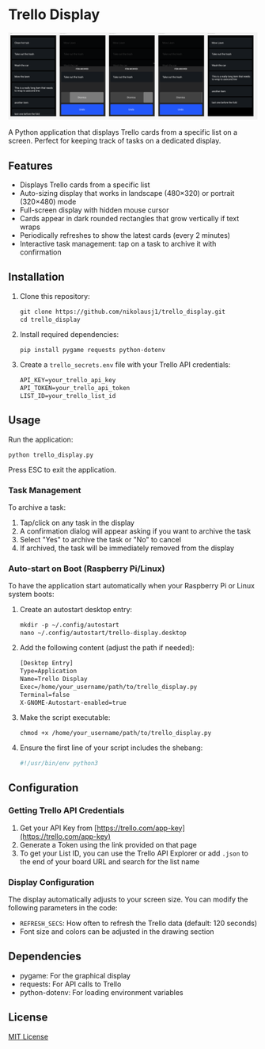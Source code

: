 # Trello Display
![Trello Display Application Screenshot Collage](assets/list_undo_flow.png)

A Python application that displays Trello cards from a specific list on a screen. Perfect for keeping track of tasks on a dedicated display.

## Features

- Displays Trello cards from a specific list
- Auto-sizing display that works in landscape (480×320) or portrait (320×480) mode
- Full-screen display with hidden mouse cursor
- Cards appear in dark rounded rectangles that grow vertically if text wraps
- Periodically refreshes to show the latest cards (every 2 minutes)
- Interactive task management: tap on a task to archive it with confirmation

## Installation

1. Clone this repository:
   ```
   git clone https://github.com/nikolausj1/trello_display.git
   cd trello_display
   ```

2. Install required dependencies:
   ```
   pip install pygame requests python-dotenv
   ```

3. Create a `trello_secrets.env` file with your Trello API credentials:
   ```
   API_KEY=your_trello_api_key
   API_TOKEN=your_trello_api_token
   LIST_ID=your_trello_list_id
   ```

## Usage

Run the application:
```
python trello_display.py
```

Press ESC to exit the application.

### Task Management

To archive a task:
1. Tap/click on any task in the display
2. A confirmation dialog will appear asking if you want to archive the task
3. Select "Yes" to archive the task or "No" to cancel
4. If archived, the task will be immediately removed from the display

### Auto-start on Boot (Raspberry Pi/Linux)

To have the application start automatically when your Raspberry Pi or Linux system boots:

1. Create an autostart desktop entry:
   ```
   mkdir -p ~/.config/autostart
   nano ~/.config/autostart/trello-display.desktop
   ```

2. Add the following content (adjust the path if needed):
   ```
   [Desktop Entry]
   Type=Application
   Name=Trello Display
   Exec=/home/your_username/path/to/trello_display.py
   Terminal=false
   X-GNOME-Autostart-enabled=true
   ```

3. Make the script executable:
   ```
   chmod +x /home/your_username/path/to/trello_display.py
   ```

4. Ensure the first line of your script includes the shebang:
   ```python
   #!/usr/bin/env python3
   ```

## Configuration

### Getting Trello API Credentials

1. Get your API Key from [https://trello.com/app-key](https://trello.com/app-key)
2. Generate a Token using the link provided on that page
3. To get your List ID, you can use the Trello API Explorer or add `.json` to the end of your board URL and search for the list name

### Display Configuration

The display automatically adjusts to your screen size. You can modify the following parameters in the code:

- `REFRESH_SECS`: How often to refresh the Trello data (default: 120 seconds)
- Font size and colors can be adjusted in the drawing section

## Dependencies

- pygame: For the graphical display
- requests: For API calls to Trello
- python-dotenv: For loading environment variables

## License

[MIT License](LICENSE)

